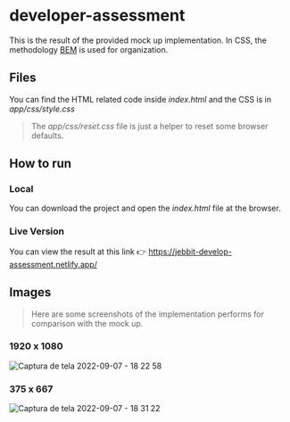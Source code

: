 # developer-assessment

This is the result of the provided mock up implementation. In CSS, the methodology [BEM](https://en.bem.info/methodology/css/) is used for organization.

## Files

You can find the HTML related code inside *index.html* and the CSS is in *app/css/style.css*
 

> The *app/css/reset.css* file is just a helper to reset some browser defaults.

 ## How to run
 
 ### Local
 
 You can download the project and open the *index.html* file at the browser.

 ### Live Version
	
You can view the result at this link 👉 https://jebbit-develop-assessment.netlify.app/


 ## Images

> Here are some screenshots of the implementation performs for comparison with the mock up.

### 1920 x 1080

![Captura de tela 2022-09-07 - 18 22 58](https://user-images.githubusercontent.com/54645055/188985470-5c2b10af-0b85-4d64-8ff4-959e9c003008.png)


###  375 x 667

![Captura de tela 2022-09-07 - 18 31 22](https://user-images.githubusercontent.com/54645055/188985518-aab39bd1-28e8-4679-ac6f-8ad96d0d2fcc.png)

